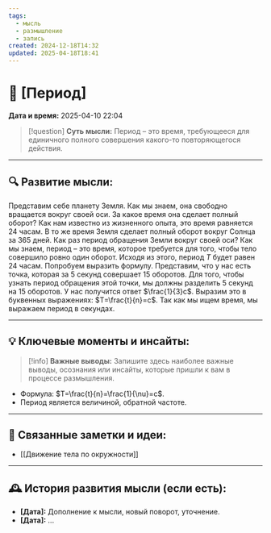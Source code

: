 ```yaml
---
tags:
  - мысль
  - размышление
  - запись
created: 2024-12-18T14:32
updated: 2025-04-18T18:41
---
```


# 💭  [Период]

**Дата и время:** 2025-04-10 22:04

> [!question] **Суть мысли:**
> Период – это время, требующееся для единичного полного совершения какого-то повторяющегося действия.

---

## 🔍 Развитие мысли:

Представим себе планету Земля. Как мы знаем, она свободно вращается вокруг своей оси. За какое время она сделает полный оборот? Как нам известно из жизненного опыта, это время равняется 24 часам. В то же время Земля сделает полный оборот вокруг Солнца за 365 дней. Как раз период обращения Земли вокруг своей оси? 
Как мы знаем, период – это время, которое требуется для того, чтобы тело совершило ровно один оборот. Исходя из этого, период $T$ будет равен 24 часам. Попробуем выразить формулу. Представим, что у нас есть точка, которая за 5 секунд совершает 15 оборотов. Для того, чтобы узнать период обращения этой точки, мы должны разделить 5 секунд на 15 оборотов. У нас получится ответ $\frac{1}{3}с$. Выразим это в буквенных выражениях: $T=\frac{t}{n}=с$. Так как мы ищем время, мы выражаем период в секундах.

---

## 💡 Ключевые моменты и инсайты:

> [!info] **Важные выводы:**
> Запишите здесь наиболее важные выводы, осознания или инсайты, которые пришли к вам в процессе размышления.

- Формула: $T=\frac{t}{n}=\frac{1}{\nu}=с$.
- Период является величиной, обратной частоте.

---

## 🔄 Связанные заметки и идеи:

- [[Движение тела по окружности]]

---

## 🕰️ История развития мысли (если есть):

* **[Дата]:**  Дополнение к мысли, новый поворот, уточнение.
* **[Дата]:**  ...